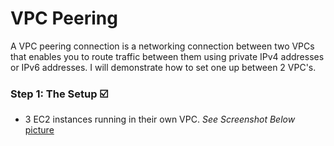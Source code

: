 # VPC Peering
A VPC peering connection is a networking connection between two VPCs that enables you to route traffic between them using private IPv4 addresses or IPv6 addresses. I will demonstrate how to set one up between 2 VPC's.

### Step 1: The Setup ☑️
- 3 EC2 instances running in their own VPC.
_See Screenshot Below_
[picture](https://github.com/Lihle80/AWS/blob/main/VPC-Peering/images/1.-3-instances-running-in-3-different-VPC's.png)
